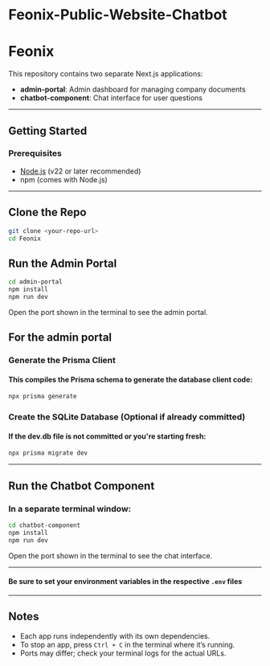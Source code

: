 # Feonix-Public-Website-Chatbot

# Feonix

This repository contains two separate Next.js applications:

- **admin-portal**: Admin dashboard for managing company documents
- **chatbot-component**: Chat interface for user questions

---

## Getting Started

### Prerequisites

- [Node.js](https://nodejs.org/en) (v22 or later recommended)
- npm (comes with Node.js)

---

## Clone the Repo

```bash
git clone <your-repo-url>
cd Feonix
```

## Run the Admin Portal

```bash
cd admin-portal
npm install
npm run dev
```

Open the port shown in the terminal to see the admin portal.

## For the admin portal

### Generate the Prisma Client

#### This compiles the Prisma schema to generate the database client code:

```bash
npx prisma generate
```

### Create the SQLite Database (Optional if already committed)

#### If the dev.db file is not committed or you're starting fresh:

```bash
npx prisma migrate dev
```

---

## Run the Chatbot Component

### In a separate terminal window:

```bash
cd chatbot-component
npm install
npm run dev
```

Open the port shown in the terminal to see the chat interface.

---

#### Be sure to set your environment variables in the respective `.env` files

---

## Notes

- Each app runs independently with its own dependencies.
- To stop an app, press `Ctrl + C` in the terminal where it’s running.
- Ports may differ; check your terminal logs for the actual URLs.

